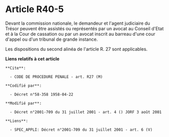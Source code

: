 # Article R40-5

Devant la commission nationale, le demandeur et l'agent judiciaire du Trésor peuvent être assistés ou représentés par un
avocat au Conseil d'Etat et à la Cour de cassation ou par un avocat inscrit au barreau d'une cour d'appel ou d'un tribunal de
grande instance.

Les dispositions du second alinéa de l'article R. 27 sont applicables.

**Liens relatifs à cet article**

	**Cite**:

	  - CODE DE PROCEDURE PENALE - art. R27 (M)

	**Codifié par**:

	  - Décret n°58-358 1958-04-22

	**Modifié par**:

	  - Décret n°2001-709 du 31 juillet 2001 - art. 4 () JORF 3 août 2001

	**Liens**:

	  - SPEC_APPLI: Décret n°2001-709 du 31 juillet 2001 - art. 6 (V)
